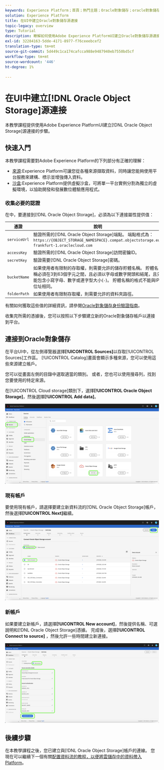 ```yaml
---
keywords: Experience Platform；首頁；熱門主題；Oracle對象儲存；oracle對象儲存
solution: Experience Platform
title: 在UI中建立Oracle對象儲存源連接
topic-legacy: overview
type: Tutorial
description: 瞭解如何使用Adobe Experience PlatformUI建立Oracle對象儲存源連接。
exl-id: 32284163-5dde-4171-8977-f76ceeebcef2
translation-type: tm+mt
source-git-commit: 5d449c1ca174cafcca988e9487940eb7550bd5cf
workflow-type: tm+mt
source-wordcount: '446'
ht-degree: 1%

---
```


# 在UI中建立[!DNL Oracle Object Storage]源連接

本教學課程提供使用Adobe Experience PlatformUI建立[!DNL Oracle Object Storage]源連接的步驟。

## 快速入門

本教學課程需要對Adobe Experience Platform的下列部分有正確的理解：

* [來源](../../../../home.md):Experience Platform可讓您從各種來源擷取資料，同時讓您能夠使用平台服務來建構、標示並增強傳入資料。
* [沙盒](../../../../../sandboxes/home.md):Experience Platform提供虛擬沙盒，可將單一平台實例分割為獨立的虛擬環境，以協助開發和發展數位體驗應用程式。

### 收集必要的認證

在中，要連接到[!DNL Oracle Object Storage]，必須為以下連接屬性提供值：

| 憑證 | 說明 |
| ---------- | ----------- |
| `serviceUrl` | 驗證所需的[!DNL Oracle Object Storage]端點。 端點格式為：`https://{OBJECT_STORAGE_NAMESPACE}.compat.objectstorage.eu-frankfurt-1.oraclecloud.com` |
| `accessKey` | 驗證所需的[!DNL Oracle Object Storage]訪問密鑰ID。 |
| `secretKey` | 驗證需要[!DNL Oracle Object Storage]密碼。 |
| `bucketName` | 如果使用者有限制的存取權，則需要允許的儲存貯體名稱。 貯體名稱必須在3到63個字元之間，且必須以字母或數字開頭和結尾，且只能包含小寫字母、數字或連字型大小(`-`)。 貯體名稱的格式不能與IP位址相同。 |
| `folderPath` | 如果使用者有限制存取權，則需要允許的資料夾路徑。 |

有關如何獲取這些值的詳細資訊，請參閱[Oracle對象儲存身份驗證指南](https://docs.oracle.com/en-us/iaas/Content/Identity/Concepts/usercredentials.htm#User_Credentials)。

收集完所需的憑據後，您可以按照以下步驟建立新的Oracle對象儲存帳戶以連接到平台。

## 連接到Oracle對象儲存

在平台UI中，從左側導覽器選擇&#x200B;**[!UICONTROL Sources]**&#x200B;以存取[!UICONTROL Sources]工作區。 [!UICONTROL Catalog]畫面會顯示多種來源，您可以使用這些來源建立帳戶。

您可以從畫面左側的目錄中選取適當的類別。 或者，您也可以使用搜尋列，找到您要使用的特定來源。

在[!UICONTROL Cloud storage]類別下，選擇&#x200B;**[!UICONTROL Oracle Object Storage]**，然後選擇&#x200B;**[!UICONTROL Add data]**。

![目錄](../../../../images/tutorials/create/oracle-object-storage/catalog.png)

### 現有帳戶

要使用現有帳戶，請選擇要建立新資料流的[!DNL Oracle Object Storage]帳戶，然後選擇&#x200B;**[!UICONTROL Next]**&#x200B;繼續。

![現有](../../../../images/tutorials/create/oracle-object-storage/existing.png)

### 新帳戶

如果要建立新帳戶，請選擇&#x200B;**[!UICONTROL New account]**，然後提供名稱、可選說明和[!DNL Oracle Object Storage]憑據。 完成後，選擇&#x200B;**[!UICONTROL Connect to source]** ，然後允許一些時間建立新連接。

![new](../../../../images/tutorials/create/oracle-object-storage/new.png)

## 後續步驟

在本教學課程之後，您已建立與[!DNL Oracle Object Storage]帳戶的連線。 您現在可以繼續下一個有關[配置資料流的教程，以便將雲儲存中的資料帶入Platform](../../dataflow/batch/cloud-storage.md)。
